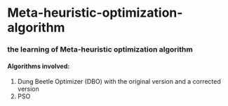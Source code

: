 # Meta-heuristic-optimization-algorithm
### the learning of Meta-heuristic optimization algorithm  
#### Algorithms involved: 
1. Dung Beetle Optimizer (DBO) with the original version and a corrected version
2. PSO
